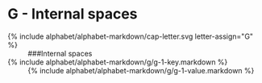 <div data-role="collapsible" data-inset="false">
	<h1>G - Internal spaces</h1>

<dl>

<dt markdown="1" class="alphabet-table-key">
{% include alphabet/alphabet-markdown/cap-letter.svg letter-assign="G" %}
</dt>
<dd class="alphabet-table-value">
<div markdown="1">
###Internal spaces
</div>
</dd>

<dt markdown="1">
{% include alphabet/alphabet-markdown/g/g-1-key.markdown %}
</dt>
<dd>
<div markdown="1">
{% include alphabet/alphabet-markdown/g/g-1-value.markdown %}
</div>
</dd>

</dl>

</div>